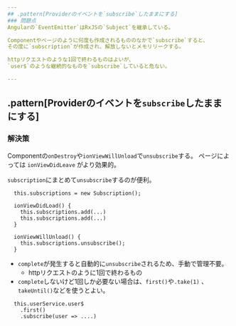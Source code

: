 ```yaml
---
## .pattern[Providerのイベントを`subscribe`したままにする]
### 問題点
Angularの`EventEmitter`はRxJSの`Subject`を継承している。

Componentやページのように何度も作成されるもののなかで`subscribe`すると、
その度に`subscription`が作成され、解放しないとメモリリークする。

httpリクエストのような1回で終わるものはよいが、
`user$`のような継続的なものを`subscribe`していると危ない。

---
```

## .pattern[Providerのイベントを`subscribe`したままにする]
### 解決策
Componentの`onDestroy`や`ionViewWillUnload`で`unsubscribe`する。
ページによっては `ionViewDidLeave` がより効果的。

`subscription`にまとめて`unsubscribe`するのが便利。

```
  this.subscriptions = new Subscription();

  ionViewDidLoad() {
    this.subscriptions.add(...)
    this.subscriptions.add(...)
  }

  ionViewWillUnload() {
    this.subscriptions.unsubscribe();
  }
```

- `complete`が発生すると自動的に`unsubscribe`されるため、手動で管理不要。
  - httpリクエストのように1回で終わるもの
- `complete`しないけど1回しか必要ない場合は、`first()`や`.take(1)` 、`takeUntil()`などを使うとよい。

```
  this.userService.user$
    .first()
    .subscribe(user => ....)
```
